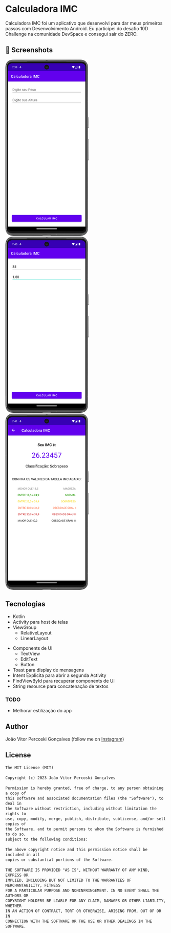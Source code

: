# Calculadora IMC
Calculadora IMC foi um aplicativo que desenvolvi para dar meus primeiros passos com Desenvolvimento Android. Eu participei do desafio 10D Challenge na comunidade DevSpace e consegui sair do ZERO. 

## :camera_flash: Screenshots
<!-- You can add more screenshots here if you like -->
<img src="/result/Screenshot_20231115_164025.png" width="260">&emsp;<img src="/result/Screenshot_20231115_164105.png" width="260">&emsp;<img src="/result/Screenshot_20231115_164127.png" width="260">

## Tecnologias
* Kotlin
* Activity para host de telas
* ViewGroup
    * RelativeLayout
    * LinearLayout
- Components de UI
    - TextView
    - EditText
    - Button
- Toast para display de mensagens
- Intent Explicita para abrir a segunda Activity
- FindViewById para recuperar components de UI
- String resource para concatenação de textos


### TODO
- Melhorar estilização do app

## Author
João Vitor Percoski Gonçalves (follow me on [Instagram](https://instagram.com/joaovpgoncalves))

## License
```
The MIT License (MIT)

Copyright (c) 2023 João Vitor Percoski Gonçalves

Permission is hereby granted, free of charge, to any person obtaining a copy of
this software and associated documentation files (the "Software"), to deal in
the Software without restriction, including without limitation the rights to
use, copy, modify, merge, publish, distribute, sublicense, and/or sell copies of
the Software, and to permit persons to whom the Software is furnished to do so,
subject to the following conditions:

The above copyright notice and this permission notice shall be included in all
copies or substantial portions of the Software.

THE SOFTWARE IS PROVIDED "AS IS", WITHOUT WARRANTY OF ANY KIND, EXPRESS OR
IMPLIED, INCLUDING BUT NOT LIMITED TO THE WARRANTIES OF MERCHANTABILITY, FITNESS
FOR A PARTICULAR PURPOSE AND NONINFRINGEMENT. IN NO EVENT SHALL THE AUTHORS OR
COPYRIGHT HOLDERS BE LIABLE FOR ANY CLAIM, DAMAGES OR OTHER LIABILITY, WHETHER
IN AN ACTION OF CONTRACT, TORT OR OTHERWISE, ARISING FROM, OUT OF OR IN
CONNECTION WITH THE SOFTWARE OR THE USE OR OTHER DEALINGS IN THE SOFTWARE.
